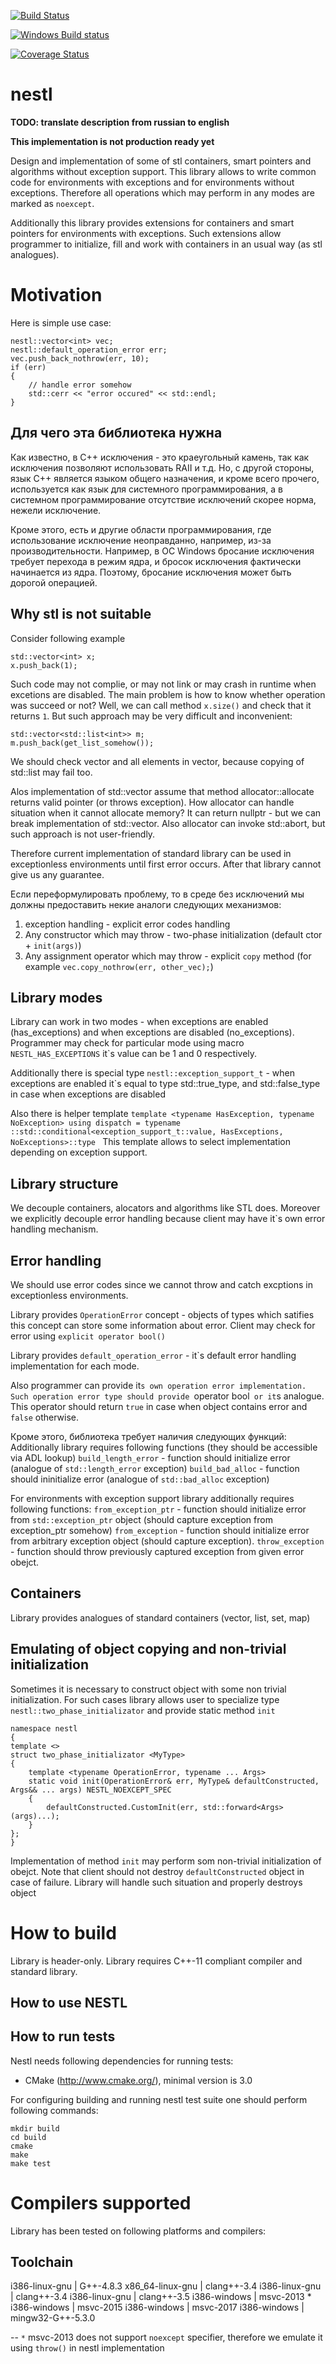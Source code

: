 ﻿[![Build Status](https://travis-ci.org/prograholic/nestl.svg?branch=master)](https://travis-ci.org/prograholic/nestl)

[![Windows Build status](https://ci.appveyor.com/api/projects/status/github/prograholic/nestl)](https://ci.appveyor.com/project/prograholic/nestl)

[![Coverage Status](https://coveralls.io/repos/github/prograholic/nestl/badge.svg?branch=master)](https://coveralls.io/github/prograholic/nestl?branch=master)


nestl
=====

**TODO: translate description from russian to english**

**This implementation is not production ready yet**

Design and implementation of some of stl containers, smart pointers and algorithms without exception support.
This library allows to write common code for environments with exceptions and for environments without exceptions.
Therefore all operations which may perform in any modes are marked as `noexcept`.

Additionally this library provides extensions for containers and smart pointers for environments with exceptions.
Such extensions allow programmer to initialize, fill and work with containers in an usual way (as stl analogues).

Motivation
==========

Here is simple use case:

```
nestl::vector<int> vec;
nestl::default_operation_error err;
vec.push_back_nothrow(err, 10);
if (err)
{
    // handle error somehow
    std::cerr << "error occured" << std::endl;
}
```


Для чего эта библиотека нужна
-----------------------------

Как известно, в C++ исключения - это краеугольный камень, так как исключения позволяют использовать RAII и т.д.
Но, с другой стороны, язык C++ является языком общего назначения,
и кроме всего прочего, используется как язык для системного программирования,
а в системном программирование отсутствие исключений скорее норма, нежели исключение.

Кроме этого, есть и другие области программирования, где использование исключение неоправданно, например, из-за производительности.
Например, в ОС Windows бросание исключения требует перехода в режим ядра, и бросок исключения фактически начинается из ядра.
Поэтому, бросание исключения может быть дорогой операцией.


Why stl is not suitable
-----------------------
Consider following example

```
std::vector<int> x;
x.push_back(1);
```

Such code may not complie, or may not link or may crash in runtime when excetions are disabled.
The main problem is how to know whether operation was succeed or not?
Well, we can call method `x.size()` and check that it returns `1`.
But such approach may be very difficult and inconvenient:
```
std::vector<std::list<int>> m;
m.push_back(get_list_somehow());
```
We should check vector and all elements in vector, because copying of std::list may fail too.

Alos implementation of std::vector assume that method allocator::allocate returns valid pointer (or throws exception).
How allocator can handle situation when it cannot allocate memory? It can return nullptr - but we can break implementation of std::vector.
Also allocator can invoke std::abort, but such approach is not user-friendly.

Therefore current implementation of standard library can be used in exceptionless environments until first error occurs. After that library cannot give us any guarantee.


Если переформулировать проблему, то в среде без исключений мы должны предоставить некие аналоги следующих механизмов:
1. exception handling - explicit error codes handling
2. Any constructor which may throw - two-phase initialization (default ctor + `init(args)`)
3. Any assignment operator which may throw - explicit `copy` method (for example `vec.copy_nothrow(err, other_vec);`)




Library modes
-------------

Library can work in two modes - when exceptions are enabled (has_exceptions) and when exceptions are disabled (no_exceptions).
Programmer may check for particular mode using macro `NESTL_HAS_EXCEPTIONS` it`s value can be 1 and 0 respectively.

Additionally there is special type
`nestl::exception_support_t` - when exceptions are enabled it`s equal to type std::true_type,
and std::false_type in case when exceptions are disabled

Also there is helper template
`template <typename HasException, typename NoException>
using dispatch = typename ::std::conditional<exception_support_t::value, HasExceptions, NoExceptions>::type
`
This template allows to select implementation depending on exception support.



Library structure
-----------------

We decouple containers, alocators and algorithms like STL does.
Moreover we explicitly decouple error handling because client may have it`s own error handling mechanism.


Error handling
--------------

We should use error codes since we cannot throw and catch excptions in exceptionless environments.

Library provides `OperationError` concept - objects of types which satifies this concept can store some information about error.
Client may check for error using `explicit operator bool()`

Library provides `default_operation_error` - it`s default error handling implementation for each mode.


Also programmer can provide it`s own operation error implementation.
Such operation error type should provide `operator bool` or it`s analogue.
This operator should return `true` in case when object contains error and `false` otherwise.

Кроме этого, библиотека требует наличия следующих функций:
Additionally library requires following functions (they should be accessible via ADL lookup)
`build_length_error` - function should initialize error (analogue of `std::length_error` exception)
`build_bad_alloc` - function should ininitialize error (analogue of `std::bad_alloc` exception)

For environments with exception support library additionally requires following functions:
`from_exception_ptr` - function should initialize error from `std::exception_ptr` object (should capture exception from exception_ptr somehow)
`from_exception` - function should initialize error from arbitrary exception object (should capture exception).
`throw_exception` - function should throw previously captured exception from given error obejct.


Containers
----------
Library provides analogues of standard containers (vector, list, set, map)


Emulating of object copying and non-trivial initialization
----------------------------------------------------------
Sometimes it is necessary to construct object with some non trivial initialization. For such cases library allows user to specialize type
`nestl::two_phase_initializator` and provide static method `init`
```
namespace nestl
{
template <>
struct two_phase_initializator <MyType>
{
    template <typename OperationError, typename ... Args>
    static void init(OperationError& err, MyType& defaultConstructed, Args&& ... args) NESTL_NOEXCEPT_SPEC
    {
        defaultConstructed.CustomInit(err, std::forward<Args>(args)...);
    }
};
}
```
Implementation of method `init` may perform som non-trivial initialization of obejct.
Note that client should not destroy `defaultConstructed` object in case of failure. Library will handle such situation and properly destroys object



How to build
============
Library is header-only. Library requires C++-11 compliant compiler and standard library.


How to use NESTL
-----------------------------------------

How to run tests
----------------
Nestl needs following dependencies for running tests:
* CMake (http://www.cmake.org/), minimal version is 3.0

For configuring building and running nestl test suite one should perform following commands:
```
mkdir build
cd build
cmake
make
make test
```



Compilers supported
===================

Library has been tested on following platforms and compilers:

Toolchain
-----------------------------
i386-linux-gnu   | G++-4.8.3
x86_64-linux-gnu | clang++-3.4
i386-linux-gnu   | clang++-3.4
i386-linux-gnu   | clang++-3.5
i386-windows     | msvc-2013 *
i386-windows     | msvc-2015
i386-windows     | msvc-2017
i386-windows     | mingw32-G++-5.3.0



--
`*` msvc-2013 does not support `noexcept` specifier, therefore we emulate it using `throw()` in nestl implementation
